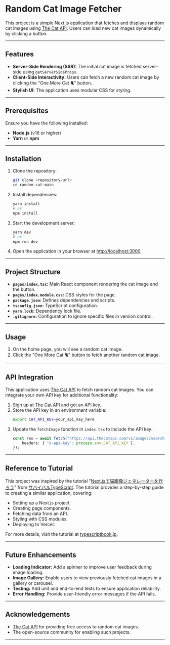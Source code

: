 # Random Cat Image Fetcher

This project is a simple Next.js application that fetches and displays random cat images using [The Cat API](https://thecatapi.com/). Users can load new cat images dynamically by clicking a button.

---

## Features

- **Server-Side Rendering (SSR):** The initial cat image is fetched server-side using `getServerSideProps`.
- **Client-Side Interactivity:** Users can fetch a new random cat image by clicking the "One More Cat 🐈️" button.
- **Stylish UI:** The application uses modular CSS for styling.

---

## Prerequisites

Ensure you have the following installed:

- **Node.js** (v16 or higher)
- **Yarn** or **npm**

---

## Installation

1. Clone the repository:
   ```bash
   git clone <repository-url>
   cd random-cat-main
   ```

2. Install dependencies:
   ```bash
   yarn install
   # or
   npm install
   ```

3. Start the development server:
   ```bash
   yarn dev
   # or
   npm run dev
   ```

4. Open the application in your browser at [http://localhost:3000](http://localhost:3000).

---

## Project Structure

- **`pages/index.tsx`:** Main React component rendering the cat image and the button.
- **`pages/index.module.css`:** CSS styles for the page.
- **`package.json`:** Defines dependencies and scripts.
- **`tsconfig.json`:** TypeScript configuration.
- **`yarn.lock`:** Dependency lock file.
- **`.gitignore`:** Configuration to ignore specific files in version control.

---

## Usage

1. On the home page, you will see a random cat image.
2. Click the "One More Cat 🐈️" button to fetch another random cat image.

---

## API Integration

This application uses [The Cat API](https://thecatapi.com/) to fetch random cat images. You can integrate your own API key for additional functionality:

1. Sign up at [The Cat API](https://thecatapi.com/) and get an API key.
2. Store the API key in an environment variable:
   ```bash
   export CAT_API_KEY=your_api_key_here
   ```
3. Update the `fetchImage` function in `index.tsx` to include the API key:
   ```typescript
   const res = await fetch("https://api.thecatapi.com/v1/images/search", {
       headers: { "x-api-key": process.env.CAT_API_KEY },
   });
   ```

---

## Reference to Tutorial

This project was inspired by the tutorial "[Next.jsで猫画像ジェネレーターを作ろう](https://typescriptbook.jp/tutorials/nextjs)" from [サバイバルTypeScript](https://typescriptbook.jp/). The tutorial provides a step-by-step guide to creating a similar application, covering:

- Setting up a Next.js project.
- Creating page components.
- Fetching data from an API.
- Styling with CSS modules.
- Deploying to Vercel.

For more details, visit the tutorial at [typescriptbook.jp](https://typescriptbook.jp/tutorials/nextjs).

---

## Future Enhancements

- **Loading Indicator:** Add a spinner to improve user feedback during image loading.
- **Image Gallery:** Enable users to view previously fetched cat images in a gallery or carousel.
- **Testing:** Add unit and end-to-end tests to ensure application reliability.
- **Error Handling:** Provide user-friendly error messages if the API fails.

---

## Acknowledgements

- [The Cat API](https://thecatapi.com/) for providing free access to random cat images.
- The open-source community for enabling such projects.

---
